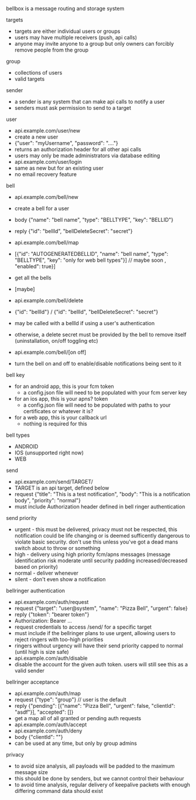bellbox is a message routing and storage system

targets
 - targets are either individual users or groups
 - users may have multiple receivers (push, api calls)
 - anyone may invite anyone to a group but only owners can forcibly remove people from the group

group
 - collections of users
 - valid targets

sender
 - a sender is any system that can make api calls to notify a user
 - senders must ask permission to send to a target

user
 - api.example.com/user/new
 - create a new user
 - {"user": "myUsername", "password": "...."}
 - returns an authorization header for all other api calls
 - users may only be made administrators via database editing
 - api.example.com/user/login
 - same as new but for an existing user
 - no email recovery feature

bell
 - api.example.com/bell/new
 - create a bell for a user
 - body {"name": "bell name", "type": "BELLTYPE", "key": "BELLID"}
 - reply {"id": "bellId", "bellDeleteSecret": "secret"}
 - api.example.com/bell/map
 - [{"id": "AUTOGENERATEDBELLID", "name": "bell name", "type": "BELLTYPE", "key": "only for web bell types"}] // maybe soon , "enabled": true}]
 - get all the bells

 - [maybe]
 - api.example.com/bell/delete
 - {"id": "bellId"} / {"id": "bellId", "bellDeleteSecret": "secret"}
 - may be called with a bellId if using a user's authentication
 - otherwise, a delete secret must be provided by the bell to remove itself (uninstallation, on/off toggling etc)
 - api.example.com/bell/[on off]
 - turn the bell on and off to enable/disable notifications being sent to it

bell key
 - for an android app, this is your fcm token
   - a config.json file will need to be populated with your fcm server key
 - for an ios app, this is your apns? token
   - a config.json file will need to be populated with paths to your certificates or whatever it is?
 - for a web app, this is your callback url
   - nothing is required for this

bell types
 - ANDROID
 - IOS (unsupported right now)
 - WEB

send
 - api.example.com/send/TARGET/
 - TARGET is an api target, defined below
 - request {"title": "This is a test notification", "body": "This is a notification body", "priority": "normal"}
 - must include Authorization header defined in bell ringer authentication

send priority
 - urgent - this must be delivered, privacy must not be respected, this notification could be life changing or is deemed sufficently dangerous to violate basic security. don't use this unless you've got a dead mans switch about to throw or something
 - high - delivery using high priority fcm/apns messages (message identification risk moderate until security padding increased/decreased based on priority)
 - normal - deliver whenever
 - silent - don't even show a notification

bellringer authentication
 - api.example.com/auth/request
 - request {"target": "user@system", "name": "Pizza Bell", "urgent": false}
 - reply {"token": "bearer token"}
 - Authorization: Bearer ...
 - request credentials to access /send/ for a specific target
 - must include if the bellringer plans to use urgent, allowing users to reject ringers with too-high priorities
 - ringers without urgency will have their send priority capped to normal (until high is size safe)
 - api.example.com/auth/disable
 - disable the account for the given auth token. users will still see this as a valid sender

bellringer acceptance
 - api.example.com/auth/map
 - request {"type": "group"} // user is the default
 - reply {"pending": [{"name": "Pizza Bell", "urgent": false, "clientId": "asdf"}], "accepted": []}
 - get a map all of all granted or pending auth requests
 - api.example.com/auth/accept
 - api.example.com/auth/deny
 - body {"clientId": ""}
 - can be used at any time, but only by group admins

privacy
 - to avoid size analysis, all payloads will be padded to the maximum message size
 - this should be done by senders, but we cannot control their behaviour
 - to avoid time analysis, regular delivery of keepalive packets with enough differing command data should exist
